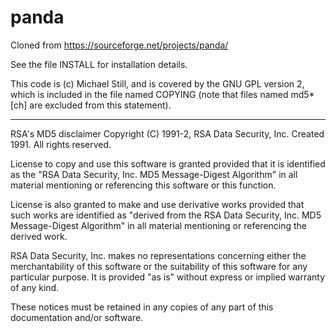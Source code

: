 # panda

Cloned from https://sourceforge.net/projects/panda/

See the file INSTALL for installation details.

This code is (c) Michael Still, and is covered by the GNU GPL version 2, which is included in the file named COPYING (note that files named md5*[ch] are excluded from this statement).

-------------------------------------------------------------------------------
RSA's MD5 disclaimer 
Copyright (C) 1991-2, RSA Data Security, Inc. Created 1991. All rights reserved. 

License to copy and use this software is granted provided that it is identified as the "RSA Data Security, Inc. MD5 Message-Digest Algorithm" in all material mentioning or referencing this software or this function. 

License is also granted to make and use derivative works provided that such works are identified as "derived from the RSA Data Security, Inc. MD5 Message-Digest Algorithm" in all material mentioning or referencing the derived work. 

RSA Data Security, Inc. makes no representations concerning either the merchantability of this software or the suitability of this software for any particular purpose. It is provided "as is" without express or implied warranty of any kind. 

These notices must be retained in any copies of any part of this documentation and/or software. 

